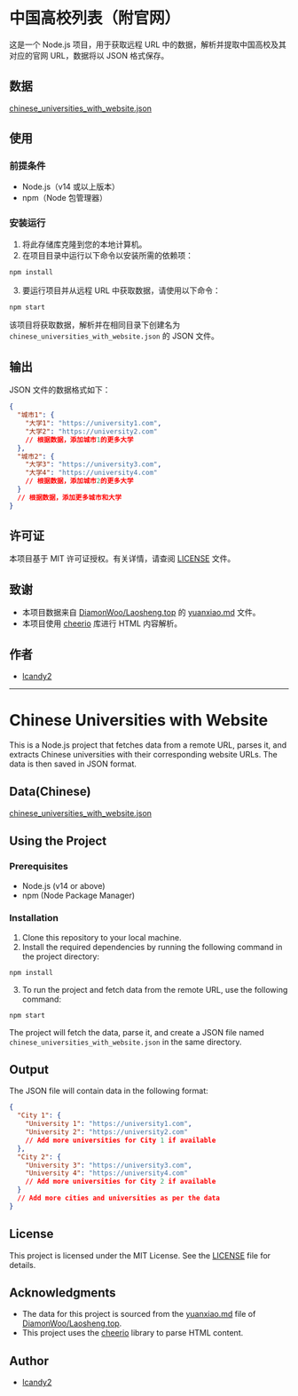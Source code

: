# 中国高校列表（附官网）

这是一个 Node.js 项目，用于获取远程 URL 中的数据，解析并提取中国高校及其对应的官网 URL，数据将以 JSON 格式保存。

## 数据

[chinese_universities_with_website.json](./chinese_universities_with_website.json)

## 使用

### 前提条件

- Node.js（v14 或以上版本）
- npm（Node 包管理器）

### 安装运行

1. 将此存储库克隆到您的本地计算机。
2. 在项目目录中运行以下命令以安装所需的依赖项：

```bash
npm install
```

3. 要运行项目并从远程 URL 中获取数据，请使用以下命令：

```bash
npm start
```

该项目将获取数据，解析并在相同目录下创建名为 `chinese_universities_with_website.json` 的 JSON 文件。

## 输出

JSON 文件的数据格式如下：

```json
{
  "城市1": {
    "大学1": "https://university1.com",
    "大学2": "https://university2.com"
    // 根据数据，添加城市1的更多大学
  },
  "城市2": {
    "大学3": "https://university3.com",
    "大学4": "https://university4.com"
    // 根据数据，添加城市2的更多大学
  }
  // 根据数据，添加更多城市和大学
}
```

## 许可证

本项目基于 MIT 许可证授权。有关详情，请查阅 [LICENSE](LICENSE) 文件。

## 致谢

* 本项目数据来自 [DiamonWoo/Laosheng.top](https://github.com/DiamonWoo/Laosheng.top) 的 [yuanxiao.md](https://github.com/DiamonWoo/Laosheng.top/blob/master/fuwu/yuanxiao.md) 文件。
* 本项目使用 [cheerio](https://github.com/cheeriojs/cheerio) 库进行 HTML 内容解析。

## 作者

- [lcandy2](https://github.com/lcandy2)


---


# Chinese Universities with Website

This is a Node.js project that fetches data from a remote URL, parses it, and extracts Chinese universities with their corresponding website URLs. The data is then saved in JSON format.

## Data(Chinese)

[chinese_universities_with_website.json](./chinese_universities_with_website.json)

## Using the Project

### Prerequisites

- Node.js (v14 or above)
- npm (Node Package Manager)

### Installation

1. Clone this repository to your local machine.
2. Install the required dependencies by running the following command in the project directory:

```bash
npm install
```

3. To run the project and fetch data from the remote URL, use the following command:

```bash
npm start
```

The project will fetch the data, parse it, and create a JSON file named `chinese_universities_with_website.json` in the same directory.

## Output

The JSON file will contain data in the following format:

```json
{
  "City 1": {
    "University 1": "https://university1.com",
    "University 2": "https://university2.com"
    // Add more universities for City 1 if available
  },
  "City 2": {
    "University 3": "https://university3.com",
    "University 4": "https://university4.com"
    // Add more universities for City 2 if available
  }
  // Add more cities and universities as per the data
}
```

## License

This project is licensed under the MIT License. See the [LICENSE](LICENSE) file for details.

## Acknowledgments

* The data for this project is sourced from the [yuanxiao.md](https://github.com/DiamonWoo/Laosheng.top/blob/master/fuwu/yuanxiao.md) file of [DiamonWoo/Laosheng.top](https://github.com/DiamonWoo/Laosheng.top).
* This project uses the [cheerio](https://github.com/cheeriojs/cheerio) library to parse HTML content.

## Author

- [lcandy2](https://github.com/lcandy2)